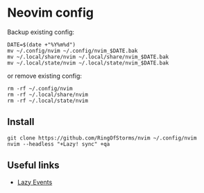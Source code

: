 # Neovim config

Backup existing config:
```
DATE=$(date +"%Y%m%d")
mv ~/.config/nvim ~/.config/nvim_$DATE.bak
mv ~/.local/share/nvim ~/.local/share/nvim_$DATE.bak
mv ~/.local/state/nvim ~/.local/state/nvim_$DATE.bak
```
or remove existing config:
```
rm -rf ~/.config/nvim 
rm -rf ~/.local/share/nvim
rm -rf ~/.local/state/nvim 
```

## Install
```
git clone https://github.com/RingOfStorms/nvim ~/.config/nvim
nvim --headless "+Lazy! sync" +qa
```

## Useful links
- [Lazy Events](https://github.com/folke/lazy.nvim#-user-events)

